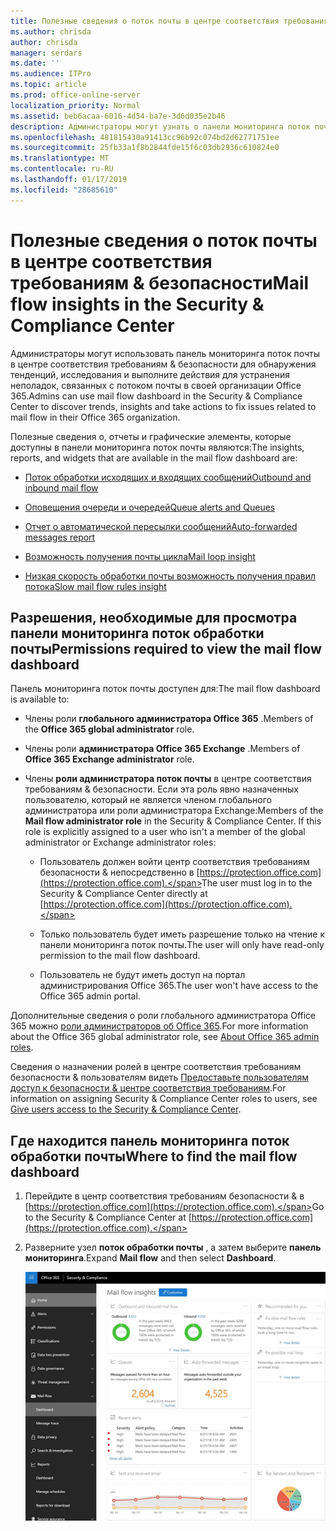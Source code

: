```yaml
---
title: Полезные сведения о поток почты в центре соответствия требованиям & безопасности
ms.author: chrisda
author: chrisda
manager: serdars
ms.date: ''
ms.audience: ITPro
ms.topic: article
ms.prod: office-online-server
localization_priority: Normal
ms.assetid: beb6acaa-6016-4d54-ba7e-3d6d035e2b46
description: Администраторы могут узнать о панели мониторинга поток почты в центре соответствия требованиям & безопасности.
ms.openlocfilehash: 481815430a91413cc96b92c074bd2d62771751ee
ms.sourcegitcommit: 25fb33a1f8b2844fde15f6c03db2936c610824e0
ms.translationtype: MT
ms.contentlocale: ru-RU
ms.lasthandoff: 01/17/2019
ms.locfileid: "28685610"
---
```

# <a name="mail-flow-insights-in-the-security--compliance-center"></a><span data-ttu-id="2f5a4-103">Полезные сведения о поток почты в центре соответствия требованиям & безопасности</span><span class="sxs-lookup"><span data-stu-id="2f5a4-103">Mail flow insights in the Security & Compliance Center</span></span>

<span data-ttu-id="2f5a4-104">Администраторы могут использовать панель мониторинга поток почты в центре соответствия требованиям & безопасности для обнаружения тенденций, исследования и выполните действия для устранения неполадок, связанных с потоком почты в своей организации Office 365.</span><span class="sxs-lookup"><span data-stu-id="2f5a4-104">Admins can use mail flow dashboard in the Security & Compliance Center to discover trends, insights and take actions to fix issues related to mail flow in their Office 365 organization.</span></span>

<span data-ttu-id="2f5a4-105">Полезные сведения о, отчеты и графические элементы, которые доступны в панели мониторинга поток почты являются:</span><span class="sxs-lookup"><span data-stu-id="2f5a4-105">The insights, reports, and widgets that are available in the mail flow dashboard are:</span></span>

- [<span data-ttu-id="2f5a4-106">Поток обработки исходящих и входящих сообщений</span><span class="sxs-lookup"><span data-stu-id="2f5a4-106">Outbound and inbound mail flow</span></span>](mfi-outbound-and-inbound-mail-flow.md)

- [<span data-ttu-id="2f5a4-107">Оповещения очереди и очередей</span><span class="sxs-lookup"><span data-stu-id="2f5a4-107">Queue alerts and Queues</span></span>](mfi-queue-alerts-and-queues.md)

- [<span data-ttu-id="2f5a4-108">Отчет о автоматической пересылки сообщений</span><span class="sxs-lookup"><span data-stu-id="2f5a4-108">Auto-forwarded messages report</span></span>](mfi-auto-forwarded-messages-report.md)

- [<span data-ttu-id="2f5a4-109">Возможность получения почты цикла</span><span class="sxs-lookup"><span data-stu-id="2f5a4-109">Mail loop insight</span></span>](mfi-mail-loop-insight.md)

- [<span data-ttu-id="2f5a4-110">Низкая скорость обработки почты возможность получения правил потока</span><span class="sxs-lookup"><span data-stu-id="2f5a4-110">Slow mail flow rules insight</span></span>](mfi-slow-mail-flow-rules-insight.md)

## <a name="permissions-required-to-view-the-mail-flow-dashboard"></a><span data-ttu-id="2f5a4-111">Разрешения, необходимые для просмотра панели мониторинга поток обработки почты</span><span class="sxs-lookup"><span data-stu-id="2f5a4-111">Permissions required to view the mail flow dashboard</span></span>

<span data-ttu-id="2f5a4-112">Панель мониторинга поток почты доступен для:</span><span class="sxs-lookup"><span data-stu-id="2f5a4-112">The mail flow dashboard is available to:</span></span>

- <span data-ttu-id="2f5a4-113">Члены роли **глобального администратора Office 365** .</span><span class="sxs-lookup"><span data-stu-id="2f5a4-113">Members of the **Office 365 global administrator** role.</span></span>

- <span data-ttu-id="2f5a4-114">Члены роли **администратора Office 365 Exchange** .</span><span class="sxs-lookup"><span data-stu-id="2f5a4-114">Members of **Office 365 Exchange administrator** role.</span></span>

- <span data-ttu-id="2f5a4-p101">Члены **роли администратора поток почты** в центре соответствия требованиям & безопасности. Если эта роль явно назначенных пользователю, который не является членом глобального администратора или роли администратора Exchange:</span><span class="sxs-lookup"><span data-stu-id="2f5a4-p101">Members of the **Mail flow administrator role** in the Security & Compliance Center. If this role is explicitly assigned to a user who isn't a member of the global administrator or Exchange administrator roles:</span></span>

  - <span data-ttu-id="2f5a4-117">Пользователь должен войти центр соответствия требованиям безопасности & непосредственно в [https://protection.office.com](https://protection.office.com).</span><span class="sxs-lookup"><span data-stu-id="2f5a4-117">The user must log in to the Security & Compliance Center directly at [https://protection.office.com](https://protection.office.com).</span></span>

  - <span data-ttu-id="2f5a4-118">Только пользователь будет иметь разрешение только на чтение к панели мониторинга поток почты.</span><span class="sxs-lookup"><span data-stu-id="2f5a4-118">The user will only have read-only permission to the mail flow dashboard.</span></span>

  - <span data-ttu-id="2f5a4-119">Пользователь не будут иметь доступ на портал администрирования Office 365.</span><span class="sxs-lookup"><span data-stu-id="2f5a4-119">The user won't have access to the Office 365 admin portal.</span></span>

<span data-ttu-id="2f5a4-120">Дополнительные сведения о роли глобального администратора Office 365 можно [роли администраторов об Office 365](https://support.office.com/article/da585eea-f576-4f55-a1e0-87090b6aaa9d).</span><span class="sxs-lookup"><span data-stu-id="2f5a4-120">For more information about the Office 365 global administrator role, see [About Office 365 admin roles](https://support.office.com/article/da585eea-f576-4f55-a1e0-87090b6aaa9d).</span></span>

<span data-ttu-id="2f5a4-121">Сведения о назначении ролей в центре соответствия требованиям безопасности & пользователям видеть [Предоставьте пользователям доступ к безопасности & центре соответствия требованиям](https://support.office.com/article/2cfce2c8-20c5-47f9-afc4-24b059c1bd76).</span><span class="sxs-lookup"><span data-stu-id="2f5a4-121">For information on assigning Security & Compliance Center roles to users, see [Give users access to the Security & Compliance Center](https://support.office.com/article/2cfce2c8-20c5-47f9-afc4-24b059c1bd76).</span></span>

## <a name="where-to-find-the-mail-flow-dashboard"></a><span data-ttu-id="2f5a4-122">Где находится панель мониторинга поток обработки почты</span><span class="sxs-lookup"><span data-stu-id="2f5a4-122">Where to find the mail flow dashboard</span></span>

1. <span data-ttu-id="2f5a4-123">Перейдите в центр соответствия требованиям безопасности & в [https://protection.office.com](https://protection.office.com).</span><span class="sxs-lookup"><span data-stu-id="2f5a4-123">Go to the Security & Compliance Center at [https://protection.office.com](https://protection.office.com).</span></span>

2. <span data-ttu-id="2f5a4-124">Разверните узел **поток обработки почты** , а затем выберите **панель мониторинга**.</span><span class="sxs-lookup"><span data-stu-id="2f5a4-124">Expand **Mail flow** and then select **Dashboard**.</span></span>

   ![Панель мониторинга поток почты в центре соответствия требованиям & безопасности Office 365](media/f32f5c0a-ea32-4e47-a477-d070405d4ae8.png)
